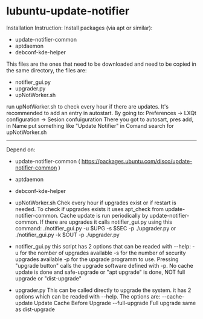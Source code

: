 # lubuntu-update-notifier
Installation Instruction:
Install packages (via apt or similar):
- update-notifier-common
- aptdaemon
- debconf-kde-helper

This files are the ones that need to be downloaded and need to be copied in the same directory, the files are:
- notifier_gui.py
- upgrader.py
- upNotWorker.sh

run upNotWorker.sh to check every hour if there are updates. It's recommended to add an entry in autostart. By going to:
Preferences -> LXQt configuration -> Sesion confuiguration
There you got to autosart, pres add, in Name put something like "Update Notifier" in Comand search for upNotWorker.sh

---------------------------------------------------------------------------------------------------------------------

Depend on:
- update-notifier-common ( https://packages.ubuntu.com/disco/update-notifier-common )
- aptdaemon
- debconf-kde-helper

- upNotWorker.sh
Chek every hour if upgrades exist or if restart is needed.
To check if upgrades exists it uses apt_check from update-notifier-common.
Cache update is run periodically by update-notifier-common.
If there are upgrades it calls notifier_gui.py using this command:
./notifier_gui.py -u $UPG -s $SEC -p ./upgrader.py
or
./notifier_gui.py -k $OUT -p ./upgrader.py

- notifier_gui.py
this script has 2 options that can be readed with --help:
	-u for the nomber of upgrades available
	-s for the number of security upgrades available
	-p for the upgrade programm to use.
Pressing "upgrade button" calls the upgrade software defined with -p.
No cache update is done and safe-upgrade or "apt upgrade" is done, NOT full upgrade or "dist-upgrade"

- upgrader.py
This can be called directly to upgrade the system.
it has 2 options which can be readed with --help.
The options are:
  --cache-update  Update Cache Before Upgrade
  --full-upgrade  Full upgrade same as dist-upgrade
